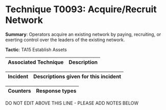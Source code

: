 # Technique T0093: Acquire/Recruit Network

**Summary**: Operators acquire an existing network by paying, recruiting, or exerting control over the leaders of the existing network.

**Tactic**: TA15 Establish Assets


| Associated Technique | Description |
| --------- | ------------------------- |



| Incident | Descriptions given for this incident |
| -------- | -------------------- |



| Counters | Response types |
| -------- | -------------- |


DO NOT EDIT ABOVE THIS LINE - PLEASE ADD NOTES BELOW